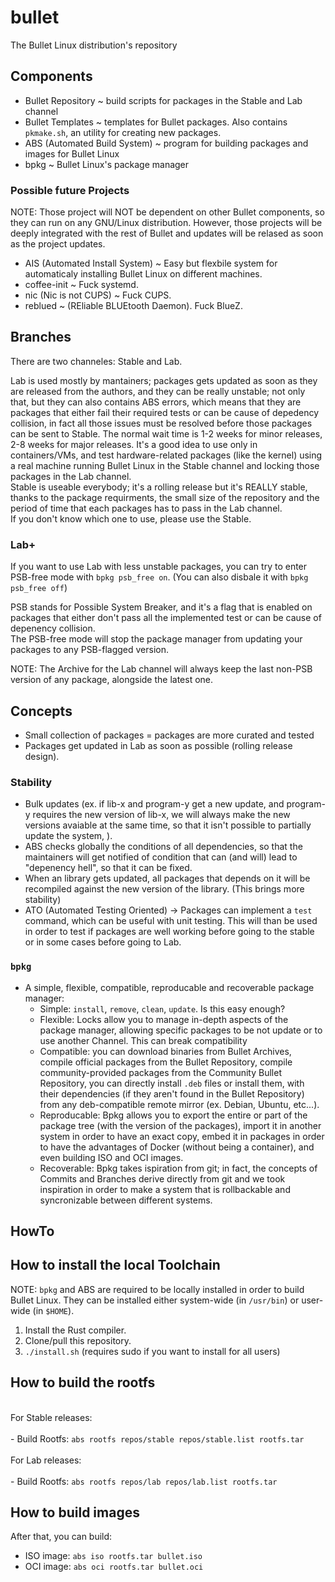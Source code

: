 # bullet
The Bullet Linux distribution's repository

## Components
- Bullet Repository              ~ build scripts for packages in the Stable and Lab channel
- Bullet Templates               ~ templates for Bullet packages. Also contains `pkmake.sh`, an utility for creating new packages.
- ABS (Automated Build System)   ~ program for building packages and images for Bullet Linux
- bpkg                           ~ Bullet Linux's package manager

### Possible future Projects
NOTE: Those project will NOT be dependent on other Bullet components, so they can run on any GNU/Linux distribution. However, those projects will be deeply integrated with the rest of Bullet and updates will be relased as soon as the project updates.

- AIS (Automated Install System) ~ Easy but flexbile system for automaticaly installing Bullet Linux on different machines.
- coffee-init                    ~ Fuck systemd.
- nic (Nic is not CUPS)          ~ Fuck CUPS.
- reblued                        ~ (REliable BLUEtooth Daemon). Fuck BlueZ.

## Branches

There are two channeles: Stable and Lab.

Lab is used mostly by mantainers; packages gets updated as soon as they are released from the authors, and they can be really unstable; not only that, but they can also contains ABS errors, which means that they are packages that either fail their required tests or can be cause of depedency collision, in fact all those issues must be resolved before those packages can be sent to Stable. The normal wait time is 1-2 weeks for minor releases, 2-8 weeks for major releases. It's a good idea to use only in containers/VMs, and test hardware-related packages (like the kernel) using a real machine running Bullet Linux in the Stable channel and locking those packages in the Lab channel.
<br>
Stable is useable everybody; it's a rolling release but it's REALLY stable, thanks to the package requirments, the small size of the repository and the period of time that each packages has to pass in the Lab channel.
<br>
If you don't know which one to use, please use the Stable.

### Lab+

If you want to use Lab with less unstable packages, you can try to enter PSB-free mode with `bpkg psb_free on`. (You can also disbale it with `bpkg psb_free off`)

PSB stands for Possible System Breaker, and it's a flag that is enabled on packages that either don't pass all the implemented test or can be cause of depenency collision.
<br>The PSB-free mode will stop the package manager from updating your packages to any PSB-flagged version.

NOTE: The Archive for the Lab channel will always keep the last non-PSB version of any package, alongside the latest one.

## Concepts

- Small collection of packages = packages are more curated and tested
- Packages get updated in Lab as soon as possible (rolling release design).

### Stability
- Bulk updates (ex. if lib-x and program-y get a new update, and program-y requires the new version of lib-x, we will always make the new versions avaiable at the same time, so that it isn't possible to partially update the system, ).
- ABS checks globally the conditions of all dependencies, so that the maintainers will get notified of condition that can (and will) lead to "depenency hell", so that it can be fixed.
- When an library gets updated, all packages that depends on it will be recompiled against the new version of the library. (This brings more stability)
- ATO (Automated Testing Oriented) -> Packages can implement a `test` command, which can be useful with unit testing. This will than be used in order to test if packages are well working before going to the stable or in some cases before going to Lab.

### `bpkg`
- A simple, flexible, compatible, reproducable and recoverable package manager:
    - Simple: `install`, `remove`, `clean`, `update`. Is this easy enough?
    - Flexible: Locks allow you to manage in-depth aspects of the package manager, allowing specific packages to be not update or to use another Channel. This can break compatibility
    - Compatible: you can download binaries from Bullet Archives, compile official packages from the Bullet Repository, compile community-provided packages from the Community Bullet Repository, you can directly install `.deb` files or install them, with their dependencies (if they aren't found in the Bullet Repository) from any deb-compatible remote mirror (ex. Debian, Ubuntu, etc...).
    - Reproducable: Bpkg allows you to export the entire or part of the package tree (with the version of the packages), import it in another system in order to have an exact copy, embed it in packages in order to have the advantages of Docker (without being a container), and even building ISO and OCI images.
    - Recoverable: Bpkg takes ispiration from git; in fact, the concepts of Commits and Branches derive directly from git and we took inspiration in order to make a system that is rollbackable and syncronizable between different systems.

## HowTo

## How to install the local Toolchain

NOTE: `bpkg` and ABS are required to be locally installed in order to build Bullet Linux. They can be installed either system-wide (in `/usr/bin`) or user-wide (in `$HOME`).

1) Install the Rust compiler.
2) Clone/pull this repository.
3) `./install.sh` (requires sudo if you want to install for all users)

## How to build the rootfs

<br>For Stable releases:<br>
<br> - Build Rootfs: `abs rootfs repos/stable repos/stable.list rootfs.tar`<br>
<br>For Lab releases:<br>
<br> - Build Rootfs: `abs rootfs repos/lab repos/lab.list rootfs.tar`<br>

## How to build images

After that, you can build:
- ISO image: `abs iso rootfs.tar bullet.iso`
- OCI image: `abs oci rootfs.tar bullet.oci`
